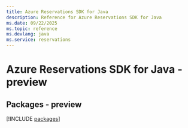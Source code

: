 ```yaml
---
title: Azure Reservations SDK for Java
description: Reference for Azure Reservations SDK for Java
ms.date: 09/22/2025
ms.topic: reference
ms.devlang: java
ms.service: reservations
---
```

# Azure Reservations SDK for Java - preview
## Packages - preview
[!INCLUDE [packages](reservations-index.md)]